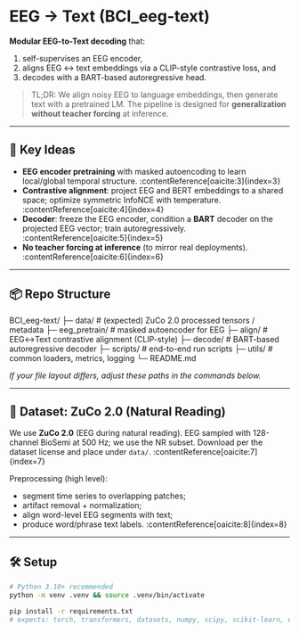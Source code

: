 # EEG → Text (BCI_eeg-text)

**Modular EEG-to-Text decoding** that:
1) self-supervises an EEG encoder,  
2) aligns EEG ↔ text embeddings via a CLIP-style contrastive loss, and  
3) decodes with a BART-based autoregressive head.

> TL;DR: We align noisy EEG to language embeddings, then generate text with a pretrained LM. The pipeline is designed for **generalization without teacher forcing** at inference. 
---

## 🚀 Key Ideas
- **EEG encoder pretraining** with masked autoencoding to learn local/global temporal structure. :contentReference[oaicite:3]{index=3}  
- **Contrastive alignment**: project EEG and BERT embeddings to a shared space; optimize symmetric InfoNCE with temperature. :contentReference[oaicite:4]{index=4}  
- **Decoder**: freeze the EEG encoder, condition a **BART** decoder on the projected EEG vector; train autoregressively. :contentReference[oaicite:5]{index=5}  
- **No teacher forcing at inference** (to mirror real deployments). :contentReference[oaicite:6]{index=6}

---

## 📦 Repo Structure
BCI_eeg-text/
├─ data/ # (expected) ZuCo 2.0 processed tensors / metadata
├─ eeg_pretrain/ # masked autoencoder for EEG
├─ align/ # EEG↔Text contrastive alignment (CLIP-style)
├─ decode/ # BART-based autoregressive decoder
├─ scripts/ # end-to-end run scripts
├─ utils/ # common loaders, metrics, logging
└─ README.md


_If your file layout differs, adjust these paths in the commands below._

---

## 🧠 Dataset: ZuCo 2.0 (Natural Reading)
We use **ZuCo 2.0** (EEG during natural reading). EEG sampled with 128-channel BioSemi at 500 Hz; we use the NR subset. Download per the dataset license and place under `data/`. :contentReference[oaicite:7]{index=7}

Preprocessing (high level):
- segment time series to overlapping patches;  
- artifact removal + normalization;  
- align word-level EEG segments with text;  
- produce word/phrase text labels. :contentReference[oaicite:8]{index=8}

---

## 🛠️ Setup
```bash
# Python 3.10+ recommended
python -m venv .venv && source .venv/bin/activate

pip install -r requirements.txt
# expects: torch, transformers, datasets, numpy, scipy, scikit-learn, einops, tqdm, matplotlib, wandb (optional)
